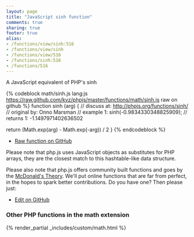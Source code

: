 ```yaml
---
layout: page
title: "JavaScript sinh function"
comments: true
sharing: true
footer: true
alias:
- /functions/view/sinh:516
- /functions/view/sinh
- /functions/view/516
- /functions/sinh:516
- /functions/516
---
```

<!-- Generated by Rakefile:build -->
A JavaScript equivalent of PHP's sinh

{% codeblock math/sinh.js lang:js https://raw.github.com/kvz/phpjs/master/functions/math/sinh.js raw on github %}
function sinh (arg) {
  //  discuss at: http://phpjs.org/functions/sinh/
  // original by: Onno Marsman
  //   example 1: sinh(-0.9834330348825909);
  //   returns 1: -1.1497971402636502

  return (Math.exp(arg) - Math.exp(-arg)) / 2
}
{% endcodeblock %}

 - [Raw function on GitHub](https://github.com/kvz/phpjs/blob/master/functions/math/sinh.js)

Please note that php.js uses JavaScript objects as substitutes for PHP arrays, they are 
the closest match to this hashtable-like data structure. 

Please also note that php.js offers community built functions and goes by the 
[McDonald's Theory](https://medium.com/what-i-learned-building/9216e1c9da7d). We'll put online 
functions that are far from perfect, in the hopes to spark better contributions. 
Do you have one? Then please just: 

 - [Edit on GitHub](https://github.com/kvz/phpjs/edit/master/functions/math/sinh.js)


### Other PHP functions in the math extension
{% render_partial _includes/custom/math.html %}
